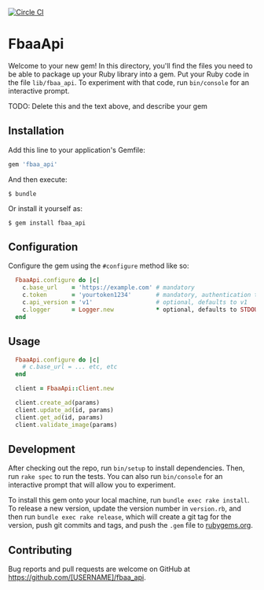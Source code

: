 [![Circle CI](https://circleci.com/gh/constantcontact/fbaa_api.svg?style=svg)](https://circleci.com/gh/constantcontact/fbaa_api)

# FbaaApi

Welcome to your new gem! In this directory, you'll find the files you need to be able to package up your Ruby library into a gem. Put your Ruby code in the file `lib/fbaa_api`. To experiment with that code, run `bin/console` for an interactive prompt.

TODO: Delete this and the text above, and describe your gem

## Installation

Add this line to your application's Gemfile:

```ruby
gem 'fbaa_api'
```

And then execute:

    $ bundle

Or install it yourself as:

    $ gem install fbaa_api

## Configuration

Configure the gem using the ```#configure``` method like so:

```ruby
  FbaaApi.configure do |c| 
    c.base_url    = 'https://example.com' # mandatory
    c.token       = 'yourtoken1234'       # mandatory, authentication token
    c.api_version = 'v1'                  # optional, defaults to v1
    c.logger      = Logger.new            * optional, defaults to STDOUT
  end
```

## Usage

```ruby
  FbaaApi.configure do |c| 
    # c.base_url = ... etc, etc
  end

  client = FbaaApi::Client.new

  client.create_ad(params)
  client.update_ad(id, params)
  client.get_ad(id, params)
  client.validate_image(params)
```

## Development

After checking out the repo, run `bin/setup` to install dependencies. Then, run `rake spec` to run the tests. You can also run `bin/console` for an interactive prompt that will allow you to experiment.

To install this gem onto your local machine, run `bundle exec rake install`. To release a new version, update the version number in `version.rb`, and then run `bundle exec rake release`, which will create a git tag for the version, push git commits and tags, and push the `.gem` file to [rubygems.org](https://rubygems.org).

## Contributing

Bug reports and pull requests are welcome on GitHub at https://github.com/[USERNAME]/fbaa_api.

